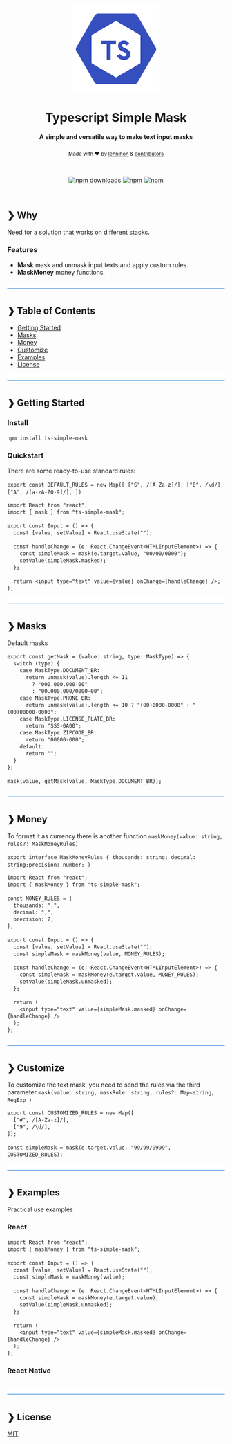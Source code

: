 <p align="center">
  <img src="./logo.png" alt="tssimplemask" width="200" />
</p>

<h1 align="center">Typescript Simple Mask</h1>

<p align="center">
  <b>A simple and versatile way to make text input masks</b></br>
</br>
  <sub>Made with ❤️ by <a href="https://github.com/lehnihon">lehnihon</a> & <a href="https://github.com/lehnihon/ts-simple-mask/graphs/contributors">contributors</a></sub>
</p>

<br />

<div align="center">

[![npm downloads](https://img.shields.io/npm/dm/ts-simple-mask.svg?style=for-the-badge)](https://www.npmjs.com/package/ts-simple-mask)
[![npm](https://img.shields.io/npm/dt/ts-simple-mask.svg?style=for-the-badge)](https://www.npmjs.com/package/ts-simple-mask)
[![npm](https://img.shields.io/npm/l/ts-simple-mask?style=for-the-badge)](https://github.com/lehnihon/ts-simple-mask/blob/main/LICENSE)

</div>

<br />

## ❯ Why

Need for a solution that works on different stacks.

### Features

- **Mask** mask and unmask input texts and apply custom rules.
- **MaskMoney** money functions.

![divider](./divider.png)

## ❯ Table of Contents

- [Getting Started](#-getting-started)
- [Masks](#-masks)
- [Money](#-money)
- [Customize](#-customize)
- [Examples](#-examples)
- [License](#-license)

![divider](./divider.png)

## ❯ Getting Started

### Install

```bash
npm install ts-simple-mask
```

### Quickstart

There are some ready-to-use standard rules:

`export const DEFAULT_RULES = new Map([
  ["S", /[A-Za-z]/],
  ["0", /\d/],
  ["A", /[a-zA-Z0-9]/],
])`

```tsx
import React from "react";
import { mask } from "ts-simple-mask";

export const Input = () => {
  const [value, setValue] = React.useState("");

  const handleChange = (e: React.ChangeEvent<HTMLInputElement>) => {
    const simpleMask = mask(e.target.value, "00/00/0000");
    setValue(simpleMask.masked);
  };

  return <input type="text" value={value} onChange={handleChange} />;
};
```

![divider](./divider.png)

## ❯ Masks

Default masks

```tsx
export const getMask = (value: string, type: MaskType) => {
  switch (type) {
    case MaskType.DOCUMENT_BR:
      return unmask(value).length <= 11
        ? "000.000.000-00"
        : "00.000.000/0000-00";
    case MaskType.PHONE_BR:
      return unmask(value).length <= 10 ? "(00)0000-0000" : "(00)00000-0000";
    case MaskType.LICENSE_PLATE_BR:
      return "SSS-0A00";
    case MaskType.ZIPCODE_BR:
      return "00000-000";
    default:
      return "";
  }
};

mask(value, getMask(value, MaskType.DOCUMENT_BR));
```

![divider](./divider.png)

## ❯ Money

To format it as currency there is another function `maskMoney(value: string, rules?: MaskMoneyRules)`

`export interface MaskMoneyRules { thousands: string; decimal: string;precision: number; }`

```tsx
import React from "react";
import { maskMoney } from "ts-simple-mask";

const MONEY_RULES = {
  thousands: ".",
  decimal: ",",
  precision: 2,
};

export const Input = () => {
  const [value, setValue] = React.useState("");
  const simpleMask = maskMoney(value, MONEY_RULES);

  const handleChange = (e: React.ChangeEvent<HTMLInputElement>) => {
    const simpleMask = maskMoney(e.target.value, MONEY_RULES);
    setValue(simpleMask.unmasked);
  };

  return (
    <input type="text" value={simpleMask.masked} onChange={handleChange} />
  );
};
```

![divider](./divider.png)

## ❯ Customize

To customize the text mask, you need to send the rules via the third parameter `mask(value: string, maskRule: string, rules?: Map<string, RegExp
)`

```tsx
export const CUSTOMIZED_RULES = new Map([
  ["#", /[A-Za-z]/],
  ["9", /\d/],
]);

const simpleMask = mask(e.target.value, "99/99/9999", CUSTOMIZED_RULES);
```

![divider](./divider.png)

## ❯ Examples

Practical use examples

### React

```tsx
import React from "react";
import { maskMoney } from "ts-simple-mask";

export const Input = () => {
  const [value, setValue] = React.useState("");
  const simpleMask = maskMoney(value);

  const handleChange = (e: React.ChangeEvent<HTMLInputElement>) => {
    const simpleMask = maskMoney(e.target.value);
    setValue(simpleMask.unmasked);
  };

  return (
    <input type="text" value={simpleMask.masked} onChange={handleChange} />
  );
};
```

### React Native

```tsx

```

![divider](./divider.png)

## ❯ License

[MIT](/LICENSE)
